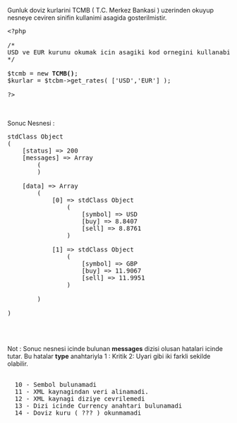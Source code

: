 
Gunluk doviz kurlarini TCMB ( T.C. Merkez Bankasi ) uzerinden okuyup nesneye ceviren sinifin kullanimi asagida gosterilmistir.

<pre>
&lt;?php<br>
/*
USD ve EUR kurunu okumak icin asagiki kod ornegini kullanabilirsiniz.
*/

$tcmb = new <b>TCMB()</b>;
$kurlar = $tcbm->get_rates( ['USD','EUR'] );

?&gt;</pre><br><br>Sonuc Nesnesi : <br>

<pre>
stdClass Object
(
    [status] => 200
    [messages] => Array
        (
        )

    [data] => Array
        (
            [0] => stdClass Object
                (
                    [symbol] => USD
                    [buy] => 8.8407
                    [sell] => 8.8761
                )

            [1] => stdClass Object
                (
                    [symbol] => GBP
                    [buy] => 11.9067
                    [sell] => 11.9951
                )

        )

)
  </pre>
  <br><br>
  Not : Sonuc nesnesi icinde bulunan <b>messages</b> dizisi olusan hatalari icinde tutar. Bu hatalar <b>type</b> anahtariyla 1 : Kritik 2: Uyari gibi iki farkli sekilde olabilir.<br><br>
  <pre>
  10 - Sembol bulunamadi
  11 - XML kaynagindan veri alinamadi.
  12 - XML kaynagi diziye cevrilemedi
  13 - Dizi icinde Currency anahtari bulunamadi
  14 - Doviz kuru ( ??? ) okunmamadi
  </pre>
